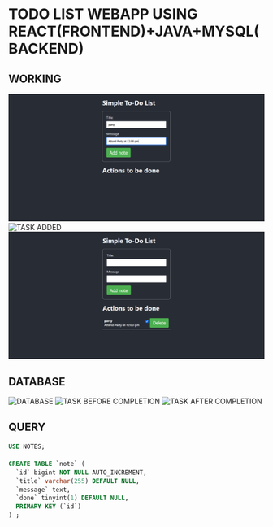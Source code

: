# TODO LIST WEBAPP USING REACT(FRONTEND)+JAVA+MYSQL(BACKEND)

## WORKING 
![INPUT PAGE](https://github.com/kaleekaleeswaran/NM-CD2_8-task-5/blob/de3016ec1b8cb80af5dc33de39799eee2f7e1fa6/todolist-full%20project/images/input.png)
![TASK ADDED]([URL](https://github.com/kaleekaleeswaran/NM-CD2_8-task-5/blob/de3016ec1b8cb80af5dc33de39799eee2f7e1fa6/todolist-full%20project/images/task%20added.png)https://github.com/kaleekaleeswaran/NM-CD2_8-task-5/blob/de3016ec1b8cb80af5dc33de39799eee2f7e1fa6/todolist-full%20project/images/task%20added.png)
![TASK COMPLETED](https://github.com/kaleekaleeswaran/NM-CD2_8-task-5/blob/de3016ec1b8cb80af5dc33de39799eee2f7e1fa6/todolist-full%20project/images/task%20completed.png)


## DATABASE
![DATABASE]([URL](https://github.com/kaleekaleeswaran/NM-CD2_8-task-5/blob/af46f7b2e054bcfe21098b9b880baf791a4aa4cf/todolist-full%20project/images/database.png))
![TASK BEFORE COMPLETION]([URL](https://github.com/kaleekaleeswaran/NM-CD2_8-task-5/blob/de3016ec1b8cb80af5dc33de39799eee2f7e1fa6/todolist-full%20project/images/task%20added%20to%20databe%20before%20completion.png)https://github.com/kaleekaleeswaran/NM-CD2_8-task-5/blob/de3016ec1b8cb80af5dc33de39799eee2f7e1fa6/todolist-full%20project/images/task%20added%20to%20databe%20before%20completion.png)
![TASK AFTER COMPLETION]([URL](https://github.com/kaleekaleeswaran/NM-CD2_8-task-5/blob/de3016ec1b8cb80af5dc33de39799eee2f7e1fa6/todolist-full%20project/images/task%20completed%20.png)https://github.com/kaleekaleeswaran/NM-CD2_8-task-5/blob/de3016ec1b8cb80af5dc33de39799eee2f7e1fa6/todolist-full%20project/images/task%20completed%20.png)

## QUERY
```sql
USE NOTES;

CREATE TABLE `note` (
  `id` bigint NOT NULL AUTO_INCREMENT,
  `title` varchar(255) DEFAULT NULL,
  `message` text,
  `done` tinyint(1) DEFAULT NULL,
  PRIMARY KEY (`id`)
) ;

```
